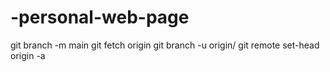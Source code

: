 # -personal-web-page
git branch -m main <BRANCH>
git fetch origin
git branch -u origin/<BRANCH> <BRANCH>
git remote set-head origin -a
